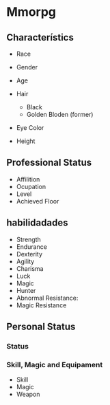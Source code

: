 # Mmorpg

## Characterístics

- Race
- Gender
- Age
- Hair

  - Black
  - Golden Bloden (former)

- Eye Color
- Height

## Professional Status

- Affilition
- Ocupation
- Level
- Achieved Floor

## habilidadades

- Strength
- Endurance
- Dexterity
- Agility
- Charisma
- Luck
- Magic
- Hunter
- Abnormal Resistance:
- Magic Resistance

## Personal Status

### Status

### Skill, Magic and Equipament

- Skill
- Magic
- Weapon
